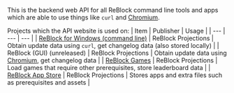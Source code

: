 This is the backend web API for all ReBlock command line tools and apps which are able to use things like `curl` and [Chromium](https://chromium.org).

Projects which the API website is used on:
| Item | Publisher | Usage |
| --- | --- | --- |
| [ReBlock for Windows (command line)](https://github.com/yourworstnightmare1/ReBlock-for-Windows) | ReBlock Projections | Obtain update data using `curl`, get changelog data (also stored locally) |
| ReBlock (GUI) (unreleased) | ReBlock Projections | Obtain update data using [Chromium](https://chromium.org), get changelog data |
| [ReBlock Games](https://sites.google.com/view/reblockgames) | ReBlock Projections | Load games that require other prerequisites, store leaderboard data |
| [ReBlock App Store](https://sites.google.com/view/reblockappstore) | ReBlock Projections | Stores apps and extra files such as prerequisites and assets |
